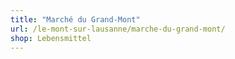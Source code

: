 ```yaml
---
title: "Marché du Grand-Mont"
url: /le-mont-sur-lausanne/marche-du-grand-mont/
shop: Lebensmittel
---
```

